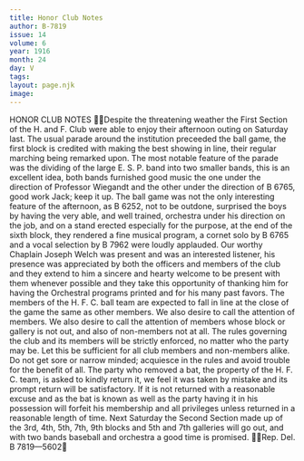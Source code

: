 ```yaml
---
title: Honor Club Notes
author: B-7819
issue: 14
volume: 6
year: 1916
month: 24
day: V
tags:
layout: page.njk
image:
---
```

HONOR CLUB NOTES Despite the threatening weather the First Section of the H. and F. Club were able to enjoy their afternoon outing on Saturday last. The usual parade around the institution preceeded the ball game, the first block is credited with making the best showing in line, their regular marching being remarked upon. The most notable feature of the parade was the dividing of the large E. S. P. band into two smaller bands, this is an excellent idea, both bands furnished good music the one under the direction of Professor Wiegandt and the other under the direction of B 6765, good work Jack; keep it up. The ball game was not the only interesting feature of the afternoon, as B 6252, not to be outdone, surprised the boys by having the very able, and well trained, orchestra under his direction on the job, and on a stand erected especially for the purpose, at the end of the sixth block, they rendered a fine musical program, a cornet solo by B 6765 and a vocal selection by B 7962 were loudly applauded. Our worthy Chaplain Joseph Welch was present and was an interested listener, his presence was appreciated by both the officers and members of the club and they extend to him a sincere and hearty welcome to be present with them whenever possible and they take this opportunity of thanking him for having the Orchestral programs printed and for his many past favors. The members of the H. F. C. ball team are expected to fall in line at the close of the game the same as other members. We also desire to call the attention of members. We also desire to call the attention of members whose block or gallery is not out, and also of non-members not at all. The rules governing the club and its members will be strictly enforced, no matter who the party may be. Let this be sufficient for all club members and non-members alike. Do not get sore or narrow minded; acquiesce in the rules and avoid trouble for the benefit of all. The party who removed a bat, the property of the H. F. C. team, is asked to kindly return it, we feel it was taken by mistake and its prompt return will be satisfactory. If it is not returned with a reasonable excuse and as the bat is known as well as the party having it in his possession will forfeit his membership and all privileges unless returned in a reasonable length of time. Next Saturday the Second Section made up of the 3rd, 4th, 5th, 7th, 9th blocks and 5th and 7th galleries will go out, and with two bands baseball and orchestra a good time is promised. Rep. Del. B 7819—5602

